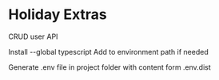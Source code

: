 # Holiday Extras
CRUD user API

Install --global typescript
Add to environment path if needed

Generate .env file in project folder with content form .env.dist

